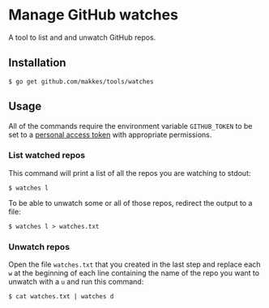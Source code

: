 # Manage GitHub watches

A tool to list and and unwatch GitHub repos.

## Installation

```
$ go get github.com/makkes/tools/watches
```

## Usage

All of the commands require the environment variable `GITHUB_TOKEN` to be set to
a [personal access token](https://github.com/settings/tokens) with appropriate
permissions.

### List watched repos

This command will print a list of all the repos you are watching to stdout:

```
$ watches l
```

To be able to unwatch some or all of those repos, redirect the output to a file:

```
$ watches l > watches.txt
```

### Unwatch repos

Open the file `watches.txt` that you created in the last step and replace each
`w` at the beginning of each line containing the name of the repo you want to
unwatch with a `u` and run this command:

```
$ cat watches.txt | watches d
```
